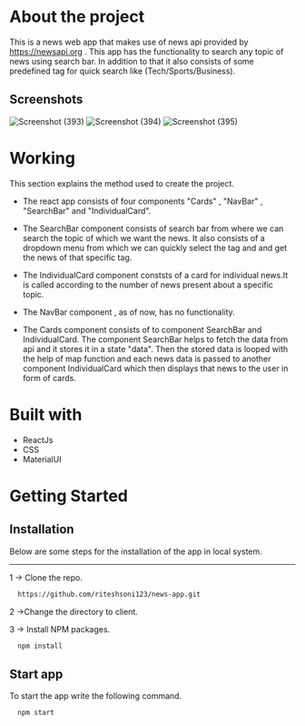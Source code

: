 # About the project

This is a news web app that makes use of news api provided by
https://newsapi.org . This app has the functionality to search
any topic of news using search bar. In addition to that it also
consists of some predefined tag for quick search like
(Tech/Sports/Business).

## Screenshots

![Screenshot (393)](https://user-images.githubusercontent.com/26280032/193422340-c74fbaca-906d-47f3-b730-c2ec58bd26ea.png)
![Screenshot (394)](https://user-images.githubusercontent.com/26280032/193422349-b0958dcd-6dcb-4c56-935d-f858635f8502.png)
![Screenshot (395)](https://user-images.githubusercontent.com/26280032/193422350-37008b38-ecad-45de-9eca-23b9e3e4f62c.png)

# Working

This section explains the method used to create the project.

- The react app consists of four components "Cards" , "NavBar" ,
  "SearchBar" and "IndividualCard".

- The SearchBar component consists of search bar from where we can
  search the topic of which we want the news. It also consists of
  a dropdown menu from which we can quickly select the tag and
  and get the news of that specific tag.

- The IndividualCard component conststs of a card for individual
  news.It is called according to the number of news present about
  a specific topic.

- The NavBar component , as of now, has no functionality.

- The Cards component consists of to component SearchBar and
  IndividualCard. The component SearchBar helps to fetch the data
  from api and it stores it in a state "data". Then the stored data
  is looped with the help of map function and each news data is
  passed to another component IndividualCard which then displays
  that news to the user in form of cards.

# Built with

- ReactJs
- CSS
- MaterialUI

# Getting Started

## Installation

Below are some steps for the installation of the app in local system.

---

1 -> Clone the repo.

```bash
  https://github.com/riteshsoni123/news-app.git
```

2 ->Change the directory to client.

3 -> Install NPM packages.

```bash
  npm install
```

## Start app

To start the app write the following command.

```bash
  npm start
```
